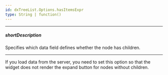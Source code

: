 ```yaml
---
id: dxTreeList.Options.hasItemsExpr
type: String | function()
---
```

---
##### shortDescription
Specifies which data field defines whether the node has children.

---
If you load data from the server, you need to set this option so that the widget does not render the expand button for nodes without children.